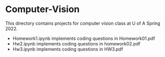 # Computer-Vision
This directory contains projects for computer vision class at U of A Spring 2022.
* Homework1.ipynb implements coding questions in Homework01.pdf
* Hw2.ipynb implements coding questions in homework02.pdf
* Hw3.ipynb implements coding questions in HW3.pdf
